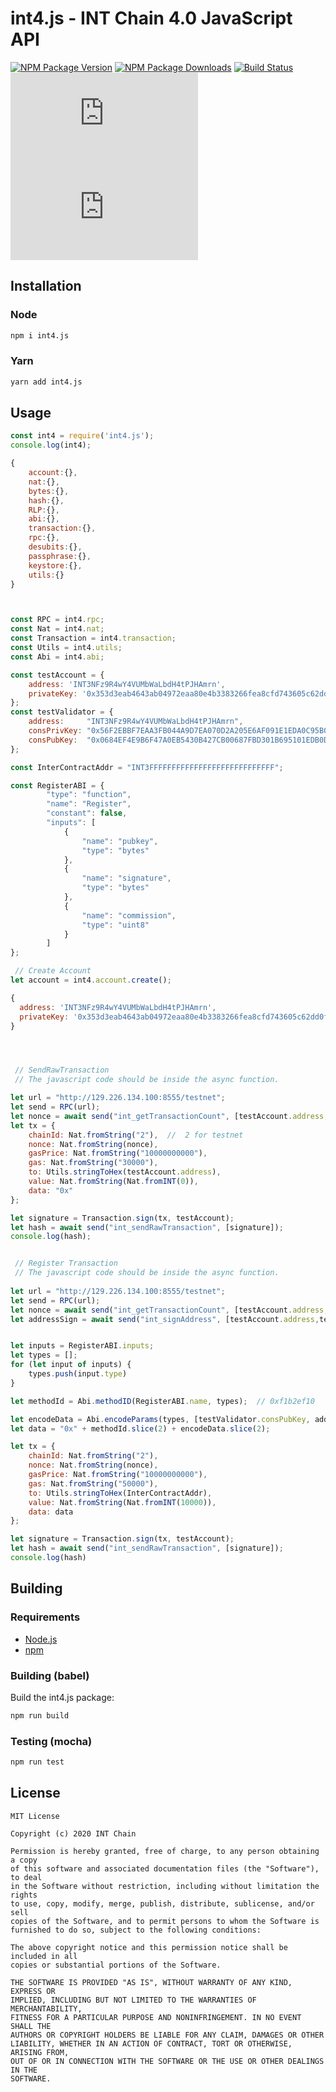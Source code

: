 # int4.js - INT Chain 4.0 JavaScript API
[![NPM Package Version][npm-image-version]][npm-url] [![NPM Package Downloads][npm-image-downloads]][npm-url] [![Build Status][actions-image]][actions-url] [![Coverage Status][coveralls-image]][coveralls-url] [![License][license-image]][license-url]

## Installation

### Node

```bash
npm i int4.js
```

### Yarn

```bash
yarn add int4.js
```

## Usage

```js
const int4 = require('int4.js');
console.log(int4);

{   
    account:{},
    nat:{},
    bytes:{},
    hash:{},
    RLP:{},
    abi:{},
    transaction:{},
    rpc:{},
    desubits:{},
    passphrase:{},
    keystore:{},
    utils:{}
}



const RPC = int4.rpc;
const Nat = int4.nat;
const Transaction = int4.transaction;
const Utils = int4.utils;
const Abi = int4.abi;

const testAccount = {
    address: 'INT3NFz9R4wY4VUMbWaLbdH4tPJHAmrn',
    privateKey: '0x353d3eab4643ab04972eaa80e4b3383266fea8cfd743605c62dd0fb07768ba7a'
};
const testValidator = {
    address:     "INT3NFz9R4wY4VUMbWaLbdH4tPJHAmrn",
    consPrivKey: "0x56F2EBBF7EAA3FB044A9D7EA070D2A205E6AF091E1EDA0C95B0AB2BE39D9B4E9",
    consPubKey:  "0x0684EF4E9B6F47A0EB5430B427CB00687FBD301B695101EDB0DCC69CDDB3635239DF0B4D471F6B7F43077EA614492EC2438707FE26A8D9E64D463ACDFE806D0375B4DE3D43BC57FF2F31FA14D9A4B81E40A572E2ACD9742ED43C09A328487229678195B7F90D14A6D8493E750347C339508C8480F712369D919F747014E15C21",
};

const InterContractAddr = "INT3FFFFFFFFFFFFFFFFFFFFFFFFFFFF";

const RegisterABI = {
        "type": "function",
        "name": "Register",
        "constant": false,
        "inputs": [
            {
                "name": "pubkey",
                "type": "bytes"
            },
            {
                "name": "signature",
                "type": "bytes"
            },
            {
                "name": "commission",
                "type": "uint8"
            }
        ]
};

 // Create Account
let account = int4.account.create();

{ 
  address: 'INT3NFz9R4wY4VUMbWaLbdH4tPJHAmrn',
  privateKey: '0x353d3eab4643ab04972eaa80e4b3383266fea8cfd743605c62dd0fb07768ba7a' 
}




 // SendRawTransaction
 // The javascript code should be inside the async function.

let url = "http://129.226.134.100:8555/testnet";
let send = RPC(url);
let nonce = await send("int_getTransactionCount", [testAccount.address, "latest"]);
let tx = {
    chainId: Nat.fromString("2"),  //  2 for testnet
    nonce: Nat.fromString(nonce),
    gasPrice: Nat.fromString("10000000000"),
    gas: Nat.fromString("30000"),
    to: Utils.stringToHex(testAccount.address),
    value: Nat.fromString(Nat.fromINT(0)),
    data: "0x"
};

let signature = Transaction.sign(tx, testAccount);
let hash = await send("int_sendRawTransaction", [signature]);
console.log(hash);


 // Register Transaction
 // The javascript code should be inside the async function.
 
let url = "http://129.226.134.100:8555/testnet";
let send = RPC(url);
let nonce = await send("int_getTransactionCount", [testAccount.address, "latest"]);
let addressSign = await send("int_signAddress", [testAccount.address,testValidator.consPrivKey]);


let inputs = RegisterABI.inputs;
let types = [];
for (let input of inputs) {
    types.push(input.type)
}

let methodId = Abi.methodID(RegisterABI.name, types);  // 0xf1b2ef10

let encodeData = Abi.encodeParams(types, [testValidator.consPubKey, addressSign, 10]);
let data = "0x" + methodId.slice(2) + encodeData.slice(2);

let tx = {
    chainId: Nat.fromString("2"),
    nonce: Nat.fromString(nonce),
    gasPrice: Nat.fromString("10000000000"),
    gas: Nat.fromString("50000"),
    to: Utils.stringToHex(InterContractAddr),
    value: Nat.fromString(Nat.fromINT(10000)),
    data: data
};

let signature = Transaction.sign(tx, testAccount);
let hash = await send("int_sendRawTransaction", [signature]);
console.log(hash)
```


## Building

### Requirements

-   [Node.js](https://nodejs.org)
-   [npm](https://www.npmjs.com/)

### Building (babel)

Build the int4.js package:

```bash
npm run build
```

### Testing (mocha)

```bash
npm run test
```

## License
```
MIT License

Copyright (c) 2020 INT Chain

Permission is hereby granted, free of charge, to any person obtaining a copy
of this software and associated documentation files (the "Software"), to deal
in the Software without restriction, including without limitation the rights
to use, copy, modify, merge, publish, distribute, sublicense, and/or sell
copies of the Software, and to permit persons to whom the Software is
furnished to do so, subject to the following conditions:

The above copyright notice and this permission notice shall be included in all
copies or substantial portions of the Software.

THE SOFTWARE IS PROVIDED "AS IS", WITHOUT WARRANTY OF ANY KIND, EXPRESS OR
IMPLIED, INCLUDING BUT NOT LIMITED TO THE WARRANTIES OF MERCHANTABILITY,
FITNESS FOR A PARTICULAR PURPOSE AND NONINFRINGEMENT. IN NO EVENT SHALL THE
AUTHORS OR COPYRIGHT HOLDERS BE LIABLE FOR ANY CLAIM, DAMAGES OR OTHER
LIABILITY, WHETHER IN AN ACTION OF CONTRACT, TORT OR OTHERWISE, ARISING FROM,
OUT OF OR IN CONNECTION WITH THE SOFTWARE OR THE USE OR OTHER DEALINGS IN THE
SOFTWARE.

```

[npm-image-version]: https://img.shields.io/npm/v/int4.js.svg
[npm-image-downloads]: https://img.shields.io/npm/dm/int4.js.svg
[npm-url]: https://npmjs.org/package/int4.js

[actions-image]: https://github.com/intfoundation/int4.js/workflows/Build/badge.svg
[actions-url]: https://github.com/intfoundation/int4.js/actions

[coveralls-image]: https://img.shields.io/coveralls/github/intfoundation/int4.js
[coveralls-url]: https://img.shields.io/coveralls/github/intfoundation/int4.js

[license-image]: https://img.shields.io/github/license/intfoundation/int4.js
[license-url]: https://npmjs.org/package/int4.js/lincese
